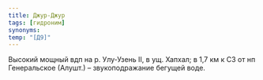 ```yaml
---
title: Джур-Джур
tags: [гидроним]
synonyms:
temp: "[Д9]"
---
```


Высокий мощный вдп на р. Улу-Узень II, в ущ. Хапхал; в 1,7 км к СЗ от нп
Генеральское (Алушт.) – звукоподражание бегущей воде.
